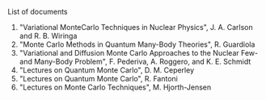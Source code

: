 List of documents

1) "Variational MonteCarlo Techniques in Nuclear Physics", J. A. Carlson and R. B. Wiringa
2) "Monte Carlo Methods in Quantum Many-Body Theories", R. Guardiola
3) "Variational and Diffusion Monte Carlo Approaches to the Nuclear Few- and Many-Body Problem",
F. Pederiva, A. Roggero, and K. E. Schmidt
4) "Lectures on Quantum Monte Carlo", D. M. Ceperley
5) "Lectures on Quantum Monte Carlo", R. Fantoni
6) "Lectures on Monte Carlo Techniques", M. Hjorth-Jensen



